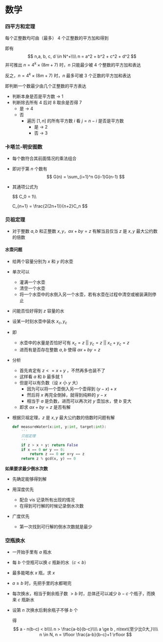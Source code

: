 # 数学



### 四平方和定理

每个正整数均可由（最多） 4 个正整数的平方加和得到

即有
$$
n,a, b, c, d \in N^+\\\\
n = a^2 + b^2 + c^2 + d^2
$$
并可推出 $n = 4^k \times (8m + 7)$ 时，$n$ 只能最少被 4 个整数的平方加和表达

反之，$n = 4^k \times (8m + 7)$ 时，$n$ 最多可被 3 个正数的平方加和表达

即判断一个数最少由几个正整数的平方表达

- 判断本身是否是平方数 $\rightarrow$ 1 
- 判断除去所有 4 后对 8 取余是否得 7
  - 是  $\rightarrow$ 4
  - 否
    - 遍历 $[1, n]$ 的所有平方数 $i$ 看 $j=n-i$ 是否是平方数
      - 是  $\rightarrow$ 2
      - 否  $\rightarrow$ 3





### 卡塔兰-明安图数

- 每个数符合其前面情况的乘法组合

- 即对于第 $n$ 个数有
  $$
  G(n) = \sum_{i=1}^n G(i-1)G(n-1)
  $$

- 其通项公式为

  
  $$
  C_0 = 1\\\\
  
  C_{n+1} = \frac{2(2n+1)}{n+2}C_n
  $$



### 贝祖定理

- 对于整数 $a,b$ 和正整数 $x,y$，$ax + by = z$ 有解当且仅当 $z$ 是 $x,y$ 最大公约数的倍数

#### 水壶问题

- 给两个容量分别为 $x$ 和 $y$ 的水壶

- 单次可以
  - 灌满一个水壶
  - 清空一个水壶
  - 将一个水壶中的水倒入另一个水壶，若有水壶在过程中清空或被装满则停止

- 问能否恰好得到 $z$ 容量的水

- 设某一时刻水壶中装水 $x_c, y_c$

- 即
  - 水壶中的水量是否恰好可有 $x_c = z \ ||\  y_c = z\  ||\  x_c + y_c = z$
  - 进而有是否存在整数  $a,b$ 使得 $ax+by = z$

- 分析
  - 首先肯定有 $z <= x+y$ ，不然再多也装不了
  - 这样看 $a$ 和 $b$ 最多就 $1$
  - 但是可以有负数（设 $x$ 小 $y$ 大）
    - 因为可以将一个壶倒入另一个壶得到 $(y-x) + x$
    - 然后将 $x$ 再完全倒掉，就得到纯粹的 $y-x$​
    - 相当于 $a$ 是负数，进而可以再次对 $y$ 壶加水，使 $b$ 变大
  - 即求 $ax + by = z$ 是否有解

- 根据贝祖定理，$z$ 是 $x,y$ 最大公约数的倍数时问题有解

  ```python
  def measureWater(x:int, y:int, target:int):
      '''
      贝祖定理
      '''
      if z > x + y: return False
      if x == 0 or y == 0:
          return z == 0 or x+y == z
      return z % gcd(x, y) == 0
  ```

**如果要求最少倒水次数**

- 先确定能够得到解
- 用深度优先
  - 配合 vis 记录所有出现的情况
  - 在得到可行解的时候记录倒水次数

- 广度优先
  - 第一次找到可行解的倒水次数就是最少



### 空瓶换水

- 一开始手里有 $a$ 瓶水
- 每 $b$ 个空瓶可以换 $c$ 瓶新的水（$c < b$）
- 最多能喝水 $x$ 瓶，求 $x$

- $a\ge b$ 时，先把手里的水都喝完

- 每次换水，相当于剩余瓶子数 $>b$  时，总体还可以减少 $b-c$ 个瓶子，而换来 $c$ 瓶新水

- 设第 $n$ 次换水后剩余瓶子不够 $b$ 个

  得
  $$
  a - n(b-c) < b\\\\
  n > \frac{a-b}{b-c}\\\\
  a \ge b , n\text{至少比0大,}\\\\
  n \in N, n = \lfloor \frac{a-b}{b-c}+1 \rfloor
  $$
